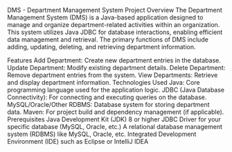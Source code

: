 DMS - Department Management System
Project Overview
The Department Management System (DMS) is a Java-based application designed to manage and organize department-related activities within an organization. This system utilizes Java JDBC for database interactions, enabling efficient data management and retrieval. The primary functions of DMS include adding, updating, deleting, and retrieving department information.

Features
Add Department: Create new department entries in the database.
Update Department: Modify existing department details.
Delete Department: Remove department entries from the system.
View Departments: Retrieve and display department information.
Technologies Used
Java: Core programming language used for the application logic.
JDBC (Java Database Connectivity): For connecting and executing queries on the database.
MySQL/Oracle/Other RDBMS: Database system for storing department data.
Maven: For project build and dependency management (if applicable).
Prerequisites
Java Development Kit (JDK) 8 or higher
JDBC Driver for your specific database (MySQL, Oracle, etc.)
A relational database management system (RDBMS) like MySQL, Oracle, etc.
Integrated Development Environment (IDE) such as Eclipse or IntelliJ IDEA

